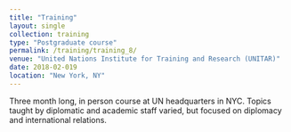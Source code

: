 ```yaml
---
title: "Training"
layout: single
collection: training
type: "Postgraduate course"
permalink: /training/training_8/
venue: "United Nations Institute for Training and Research (UNITAR)"
date: 2018-02-019
location: "New York, NY"
---
```


Three month long, in person course at UN headquarters in NYC. Topics taught by diplomatic and academic staff varied, but focused on diplomacy and international relations. 
